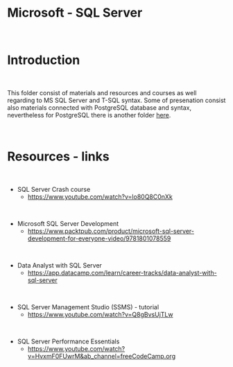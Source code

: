 # Microsoft - SQL Server

<p>&nbsp;</p>

# Introduction

<p>&nbsp;</p>

This folder consist of materials and resources and courses as well regarding to MS SQL Server and T-SQL syntax.
 Some of presenation consist also materials connected with PostgreSQL database and syntax, nevertheless for PostgreSQL there is another folder [here](https://github.com/Mikma03/Databases/tree/main/03_PostgreSQL).

<p>&nbsp;</p>

# Resources - links

<p>&nbsp;</p>

- SQL Server Crash course
    - https://www.youtube.com/watch?v=lo80Q8C0nXk

<p>&nbsp;</p>

- Microsoft SQL Server Development
    - https://www.packtpub.com/product/microsoft-sql-server-development-for-everyone-video/9781801078559

<p>&nbsp;</p>

- Data Analyst with SQL Server
    - https://app.datacamp.com/learn/career-tracks/data-analyst-with-sql-server

<p>&nbsp;</p>

- SQL Server Management Studio (SSMS) - tutorial
    - https://www.youtube.com/watch?v=Q8gBvsUjTLw

<p>&nbsp;</p>

- SQL Server Performance Essentials
    - https://www.youtube.com/watch?v=HvxmF0FUwrM&ab_channel=freeCodeCamp.org